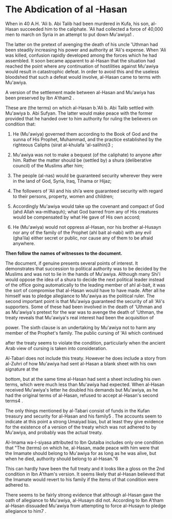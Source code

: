 The Abdication of al -Hasan
===========================

When in 40 A.H. 'Ali b. Abi Talib had been murdered in Kufa, his son,
al-Hasan succeeded him to the caliphate. 'Ali had collected a force of
40,000 men to march on Syria in an attempt to put down Mu'awiya1 .

The latter on the pretext of avenging the death of his uncle 'Uthman had
been steadily increasing his power and authority at 'Ali's expense. When
'Ali was killed, confusion rapidly developed among the forces which he
had assembled. It soon became apparent to al-Hasan that the situation
had reached the point where any continuation of hostilities against
Mu'awiya would result in catastrophic defeat. In order to avoid this and
the useless bloodshed that such a defeat would involve, al-Hasan came to
terms with Mu'awiya.

A version of the settlement made between al-Hasan and Mu'awiya has been
preserved by Ibn A'tham2 .

These are (the terms) on which al-Hasan b.'Ali b. Abi Talib settled with
Mu'awiya b. Abi Sufyan. The latter would make peace with the former
provided that he handed over to him authority for ruling the believers
on condition that:

1. He (Mu'awiya) governed them according to the Book of God and the
sunna of His Prophet, Muhammad, and the practice established by the
righteous Caliphs (sirat al-khulafa 'al-salihin)3 ;

2. Mu'awiya was not to make a bequest (of the caliphate) to anyone after
him. Rather the matter should be (settled by) a shura (deliberative
council) of the Muslims after him;

3. The people (al-nas) would be guaranteed security wherever they were
in the land of God, Syria, Iraq, Tihama or Hijaz;

4. The followers of 'Ali and his shi’a were guaranteed security with
regard to their persons, property, women and children;

5. Accordingly Mu'awiya would take up the covenant and compact of God
(ahd Allah wa-mithaquh); what God barred from any of His creatures would
be compensated by what He gave of His own accord;

6. He (Mu'awiya) would not oppress al-Hasan, nor his brother al-Husayn
nor any of the family of the Prophet (ahl bait al-nabi) with any evil
(gha’ila) either secret or public, nor cause any of them to be afraid
anywhere.

**Then follow the names of witnesses to the document.**

The document, if genuine presents several points of interest. It
demonstrates that succession to political authority was to be decided by
the Muslims and was not to lie in the hands of Mu'awiya. Although many
Shi'i would oppose the idea of a shura to decide the next political
leader instead of the office going automatically to the leading member
of ahl al-bait, it was the sort of compromise that al-Hasan would have
to have made. After all he himself was to pledge allegiance to Mu'awiya
as the political ruler. The second important point is that Mu'awiya
guaranteed the security of all 'Ali's supporters. Some of these had been
involved in the death of 'Uthman and as Mu'awiya's pretext for the war
was to avenge the death of 'Uthman, the treaty reveals that Mu'awiya's
real interest had been the acquisition of

power. The sixth clause is an undertaking by Mu'awiya not to harm any
member of the Prophet's family. The public cursing of 'Ali which
continued

after the treaty seems to violate the condition, particularly when the
ancient Arab view of cursing is taken into consideration.

Al-Tabari does not include this treaty. However he does include a story
from al-Zuhri of how Mu'awiya had sent al-Hasan a blank sheet with his
own signature at the

bottom, but at the same time al-Hasan had sent a sheet including his own
terms, which were much less than Mu'awiya had expected. When al-Hasan
received Mu'awiya's letter he doubled his demands but Mu'awiya, as he
had the original terms of al-Hasan, refused to accept al-Hasan's second
terms4 .

The only things mentioned by al-Tabari consist of funds in the Kufan
treasury and security for al-Hasan and his family5 . The accounts seem
to indicate at this point a strong Umaiyad bias, but at least they give
evidence for the existence of a version of the treaty which was not
adhered to by Mu'awiya, and probably was the actual treaty.

Al-lmama wa-l-siyasa attributed to Ibn Qutaiba includes only one
condition that "The (terms) on which he, al-Hasan, made peace with him
were that the Imamate should belong to Mu'awiya for as long as he was
alive, but when he died, authority should belong to al-Hasan."6

This can hardly have been the full treaty and it looks like a gloss on
the 2nd condition in Ibn A'tham's version. It seems likely that al-Hasan
believed that the Imamate would revert to his family if the items of
that condition were adhered to.

There seems to be fairly strong evidence that although al-Hasan gave the
oath of allegiance to Mu'awiya, al-Husayn did not. According to Ibn
A'tham al-Hasan dis­suaded Mu'awiya from attempting to force al-Husayn
to pledge allegiance to him7 .


